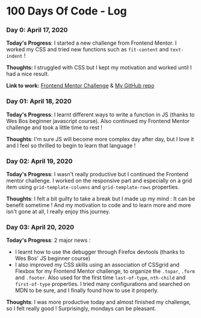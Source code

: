 # 100 Days Of Code - Log

### Day 0: April 17, 2020

**Today's Progress**: I started a new challenge from Frontend Mentor. I worked my CSS and tried new functions such as `fit-content` and `text-indent` !

**Thoughts:** I struggled with CSS but I kept my motivation and worked until I had a nice result.

**Link to work:** [Frontend Mentor Challenge](https://www.frontendmentor.io/challenges/url-shortening-api-landing-page-2ce3ob-G) & [My GitHub repo](https://github.com/SpookyUmi/url_shortening_frontendmentor)

### Day 01: April 18, 2020

**Today's Progress**: I learnt different ways to write a function in JS (thanks to Wes Bos beginner javascript course). Also continued my Frontend Mentor challenge and took a little time to rest !

**Thoughts**: I'm sure JS will become more complex day after day, but I love it and I feel so thrilled to begin to learn that language !


### Day 02: April 19, 2020

**Today's Progress**: I wasn't really productive but I continued the Frontend mentor challenge. I worked on the responsive part and especially on a grid item using `grid-template-columns` and `grid-template-rows` properties.

**Thoughts**: I felt a bit guilty to take a break but I made up my mind : It can be benefit sometime ! And my motivation to code and to learn more and more isn't gone at all, I really enjoy this journey.


### Day 03: April 20, 2020

**Today's Progress**: 2 major news :
- I learnt how to use the debugger through Firefox devtools (thanks to Wes Bos' JS beginner course)
- I also improved my CSS skills using an association of CSSgrid and Flexbox for my <!-- almost finished --> Frontend Mentor challenge, to organize the `.topar`, `.form` and `.footer`. Also used for the first time `last-of-type`, `nth-child` and `first-of-type` properties. I tried many configurations and searched on MDN to be sure, and I finally found how to use it properly.

**Thoughts**: I was more productive today and almost finished my challenge, so I felt really good ! Surprisingly, mondays can be pleasant.
